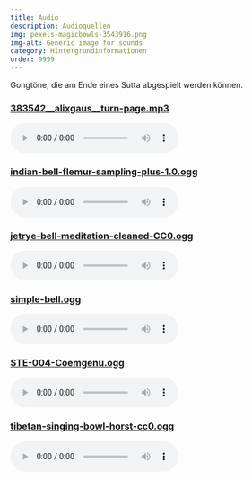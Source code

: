 ```yaml
---
title: Audio
description: Audioquellen
img: pexels-magicbowls-3543916.png
img-alt: Generic image for sounds 
category: Hintergrundinformationen
order: 9999
---
```


Gongtöne, die am Ende eines Sutta abgespielt werden können.

### [383542__alixgaus__turn-page.mp3](https://www.pexels.com/photo/woman-holding-a-wooden-stick-and-a-bowl-3543916/)
<audio controls src="/audio/383542__alixgaus__turn-page.mp3"></audio>

### [indian-bell-flemur-sampling-plus-1.0.ogg](https://freesound.org/people/Flemur/sounds/103312)
<audio controls src="/audio/indian-bell-flemur-sampling-plus-1.0.ogg"></audio>

### [jetrye-bell-meditation-cleaned-CC0.ogg](https://freesound.org/people/JetRye/sounds/140128/)
<audio controls src="/audio/jetrye-bell-meditation-cleaned-CC0.ogg"></audio>

### [simple-bell.ogg](https://freesound.org/people/Erratic/sounds/221/)
<audio controls src="/audio/simple-bell.ogg"></audio>

### [STE-004-Coemgenu.ogg](https://discourse.suttacentral.net/t/suttacentral-voice-v1-0-0-released/11844/228)
<audio controls src="/audio/STE-004-Coemgenu.ogg"></audio>

### [tibetan-singing-bowl-horst-cc0.ogg](https://freesound.org/people/the_very_Real_Horst/sounds/240934/)
<audio controls src="/audio/tibetan-singing-bowl-horst-cc0.ogg"></audio>
